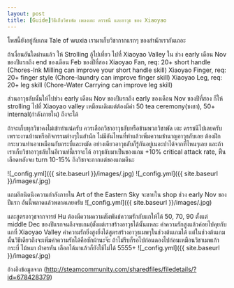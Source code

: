 ```yaml
---
layout: post
title: [Guide]วิธีเก็บวิชาพัด เพลงเตะ ดรรชนี และอาวุธ ของ Xiaoyao
---
```

โพสนี้ยังอยู่กับเกม Tale of wuxia เรามาเก็บวิชากากแรกๆ ของสำนักเรากันเถอะ 

ถ้าเงื่อนอันใดผ่านแล้ว ให้ Strolling อู้ไปเที่ยว ไปที่ Xiaoyao Valley ใน ช่วง early เดือน Nov ของปีแรกถึง end ของเดือน Feb ของปีที่สอง 
  Xiaoyao Fan, req: 20+ short handle (Chores-Ink Milling can improve your short handle skill)
  Xiaoyao Finger, req: 20+ finger style (Chore-laundry can improve finger skill)
  Xiaoyao Leg, req: 20+ leg skill (Chore-Water Carrying can improve leg skill)

ส่วนอาวุธลับนั้นให้ไปช่วง  early เดือน Nov ของปีแรกถึง early ของเดือน Nov ของปีที่สอง  ก็ให้ strolling ไปที่ Xiaoyao valley เหมือนเดิมแต่ต้องมีค่า 50 tea ceremony(ชงชา), 50+ internal(กำลังภายใน) ถึงจะได้

ถ้าจะเก็บทุกวิชาคงไม่เข้าท่าแน่ครับ ควรเลือกวิชาอาวุธลับหรือข้ามพวกวิชาพัด เตะ ดรรชนีไปเลยครับ
เพราะงานบ้านหรือกิจกรรมต่างๆในสำนัก ไม่มีอันไหนที่ทำแล้วเพิ่มความชำนาญอาวุธลับเลย ต้องฝึกกระบวนท่าเอาเหมือนกับกระบี่และหมัด อย่างเดียวอาวุธลับก็รู้กันอยู่เนอะปาได้จากที่ไหนๆเลย และถ้าเราเก็บวิชาอาวุธลับในอีเวนท์นี้เราจะได้ อาวุธลับมาเป็นของแถม +10% critical attack rate, ฟิ้นเลือดหลังจบ turn 10-15% ถึงวิชาจะกากแต่ของแถมดีนะ  

![_config.yml]({{ site.baseurl }}/images/.jpg)
![_config.yml]({{ site.baseurl }}/images/.jpg)

แถมอีกนิดนึงความกำลังภายใน Art of the Eastern Sky จะขายใน shop ช่วง early Nov ของปีแรก อันนี้พลาดแล้วพลาดเลยครับ
![_config.yml]({{ site.baseurl }}/images/.jpg)

และสูตรอาวุธจากจารย์ Hu ต้องมีความความสัมพันธ์ความรักกับแกให้ได้ 50, 70, 90 ตั้งแต่ middle Dec ของปีแรกจนถึงจบเกม(ตั้งแต่เราสร้างอาวุธได้นั้นแหละ ค่าความรักสูงแล้วค่อยไปคุยกับแกที่ Xiaoyao Valley
ค่าความรักยิ่งสูงยิ่งได้สูตรสร้างอาวุธเมพๆในช่วงต้นเกมได้ แต่ในช่วงต้นเกมนั้นวิธีเดียวถึงจะเพิ่มค่าความรักได้คือซักผ้านะจ๊ะ 
ถ้าไม่รีบก็รอไปก่อนดองไปก่อนเหมือนวิชาเมพเก้ากระบี่ ไม้หมา ฝ่าอรหัน เลือกได้มาแล้วก็ยังใช้ไม่ได้ 5555+
![_config.yml]({{ site.baseurl }}/images/.jpg)

อ้างอิงข้อมูลจาก (http://steamcommunity.com/sharedfiles/filedetails/?id=678428379)
